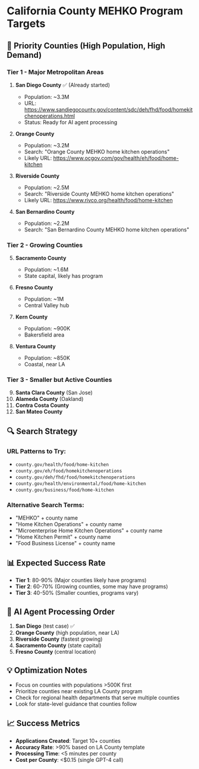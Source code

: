 # California County MEHKO Program Targets

## 🎯 **Priority Counties (High Population, High Demand)**

### **Tier 1 - Major Metropolitan Areas**

1. **San Diego County** ✅ (Already started)

   - Population: ~3.3M
   - URL: https://www.sandiegocounty.gov/content/sdc/deh/fhd/food/homekitchenoperations.html
   - Status: Ready for AI agent processing

2. **Orange County**

   - Population: ~3.2M
   - Search: "Orange County MEHKO home kitchen operations"
   - Likely URL: https://www.ocgov.com/gov/health/eh/food/home-kitchen

3. **Riverside County**

   - Population: ~2.5M
   - Search: "Riverside County MEHKO home kitchen operations"
   - Likely URL: https://www.rivco.org/health/food/home-kitchen

4. **San Bernardino County**
   - Population: ~2.2M
   - Search: "San Bernardino County MEHKO home kitchen operations"

### **Tier 2 - Growing Counties**

5. **Sacramento County**

   - Population: ~1.6M
   - State capital, likely has program

6. **Fresno County**

   - Population: ~1M
   - Central Valley hub

7. **Kern County**

   - Population: ~900K
   - Bakersfield area

8. **Ventura County**
   - Population: ~850K
   - Coastal, near LA

### **Tier 3 - Smaller but Active Counties**

9. **Santa Clara County** (San Jose)
10. **Alameda County** (Oakland)
11. **Contra Costa County**
12. **San Mateo County**

## 🔍 **Search Strategy**

### **URL Patterns to Try:**

- `county.gov/health/food/home-kitchen`
- `county.gov/eh/food/homekitchenoperations`
- `county.gov/deh/fhd/food/homekitchenoperations`
- `county.gov/health/environmental/food/home-kitchen`
- `county.gov/business/food/home-kitchen`

### **Alternative Search Terms:**

- "MEHKO" + county name
- "Home Kitchen Operations" + county name
- "Microenterprise Home Kitchen Operations" + county name
- "Home Kitchen Permit" + county name
- "Food Business License" + county name

## 📊 **Expected Success Rate**

- **Tier 1**: 80-90% (Major counties likely have programs)
- **Tier 2**: 60-70% (Growing counties, some may have programs)
- **Tier 3**: 40-50% (Smaller counties, programs vary)

## 🚀 **AI Agent Processing Order**

1. **San Diego** (test case) ✅
2. **Orange County** (high population, near LA)
3. **Riverside County** (fastest growing)
4. **Sacramento County** (state capital)
5. **Fresno County** (central location)

## 💡 **Optimization Notes**

- Focus on counties with populations >500K first
- Prioritize counties near existing LA County program
- Check for regional health departments that serve multiple counties
- Look for state-level guidance that counties follow

## 📈 **Success Metrics**

- **Applications Created**: Target 10+ counties
- **Accuracy Rate**: >90% based on LA County template
- **Processing Time**: <5 minutes per county
- **Cost per County**: <$0.15 (single GPT-4 call)
